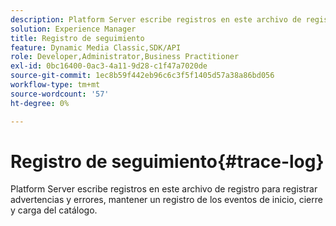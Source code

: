 ```yaml
---
description: Platform Server escribe registros en este archivo de registro para registrar advertencias y errores, mantener un registro de los eventos de inicio, cierre y carga del catálogo.
solution: Experience Manager
title: Registro de seguimiento
feature: Dynamic Media Classic,SDK/API
role: Developer,Administrator,Business Practitioner
exl-id: 0bc16400-0ac3-4a11-9d28-c1f47a7020de
source-git-commit: 1ec8b59f442eb96c6c3f5f1405d57a38a86bd056
workflow-type: tm+mt
source-wordcount: '57'
ht-degree: 0%

---
```


# Registro de seguimiento{#trace-log}

Platform Server escribe registros en este archivo de registro para registrar advertencias y errores, mantener un registro de los eventos de inicio, cierre y carga del catálogo.
